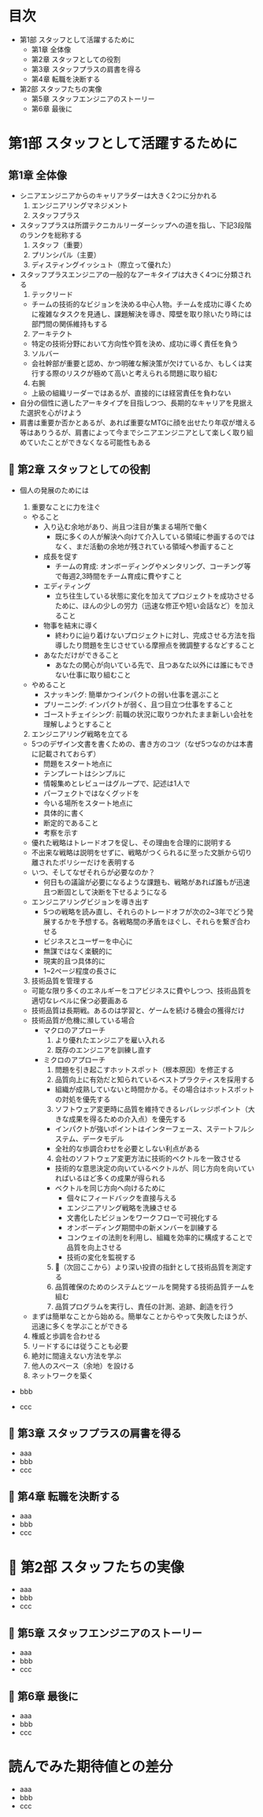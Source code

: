 # 目次
- 第1部 スタッフとして活躍するために
  - 第1章 全体像
  - 第2章 スタッフとしての役割
  - 第3章 スタッフプラスの肩書を得る
  - 第4章 転職を決断する
- 第2部 スタッフたちの実像
  - 第5章 スタッフエンジニアのストーリー
  - 第6章 最後に

# 第1部 スタッフとして活躍するために
## 第1章 全体像
- シニアエンジニアからのキャリアラダーは大きく2つに分かれる
  1. エンジニアリングマネジメント
  2. スタッフプラス
- スタッフプラスは所謂テクニカルリーダーシップへの道を指し、下記3段階のランクを総称する
  1. スタッフ（重要）
  2. プリンシパル（主要）
  3. ディスティングイッシュト（際立って優れた）
- スタッフプラスエンジニアの一般的なアーキタイプは大きく4つに分類される
  1. テックリード
    - チームの技術的なビジョンを決める中心人物。チームを成功に導くために複雑なタスクを見通し、課題解決を導き、障壁を取り除いたり時には部門間の関係維持もする
  2. アーキテクト
    - 特定の技術分野において方向性や質を決め、成功に導く責任を負う
  3. ソルバー
    - 会社幹部が重要と認め、かつ明確な解決策が欠けているか、もしくは実行する際のリスクが極めて高いと考えられる問題に取り組む
  4. 右腕
    - 上級の組織リーダーではあるが、直接的には経営責任を負わない
- 自分の個性に適したアーキタイプを目指しつつ、長期的なキャリアを見据えた選択を心がけよう
- 肩書は重要か否かとあるが、あれば重要なMTGに顔を出せたり年収が増える等はありうるが、肩書によって今までシニアエンジニアとして楽しく取り組めていたことができなくなる可能性もある

## 🚧 第2章 スタッフとしての役割
- 個人の発展のためには
  1. 重要なことに力を注ぐ
    - やること
      - 入り込む余地があり、尚且つ注目が集まる場所で働く
        - 既に多くの人が解決へ向けて介入している領域に参画するのではなく、まだ活動の余地が残されている領域へ参画すること
      - 成長を促す
        - チームの育成: オンボーディングやメンタリング、コーチング等で毎週2,3時間をチーム育成に費やすこと
      - エディティング
        - 立ち往生している状態に変化を加えてプロジェクトを成功させるために、ほんの少しの労力（迅速な修正や短い会話など）を加えること
      - 物事を結末に導く
        - 終わりに辿り着けないプロジェクトに対し、完成させる方法を指導したり問題を生じさせている摩擦点を微調整するなどすること
      - あなただけができること
        - あなたの関心が向いている先で、且つあなた以外には誰にもできない仕事に取り組むこと
    - やめること
      - スナッキング: 簡単かつインパクトの弱い仕事を選ぶこと
      - プリーニング: インパクトが弱く、且つ目立つ仕事をすること
      - ゴーストチェイシング: 前職の状況に取りつかれたまま新しい会社を理解しようとすること
  2. エンジニアリング戦略を立てる
    - 5つのデザイン文書を書くための、書き方のコツ（なぜ5つなのかは本書に記載されておらず）
      - 問題をスタート地点に
      - テンプレートはシンプルに
      - 情報集めとレビューはグループで、記述は1人で
      - パーフェクトではなくグッドを
      - 今いる場所をスタート地点に
      - 具体的に書く
      - 断定的であること
      - 考察を示す
    - 優れた戦略はトレードオフを促し、その理由を合理的に説明する
    - 不出来な戦略は説明をせずに、戦略がつくられるに至った文脈から切り離されたポリシーだけを表明する
    - いつ、そしてなぜそれらが必要なのか？
      - 何日もの議論が必要になるような課題も、戦略があれば誰もが迅速且つ断固として決断を下せるようになる
    - エンジニアリングビジョンを導き出す
      - 5つの戦略を読み直し、それらのトレードオフが次の2~3年でどう発展するかを予想する。各戦略間の矛盾をほぐし、それらを繋ぎ合わせる
      - ビジネスとユーザーを中心に
      - 無謀ではなく楽観的に
      - 現実的且つ具体的に
      - 1~2ページ程度の長さに
  3. 技術品質を管理する
    - 可能な限り多くのエネルギーをコアビジネスに費やしつつ、技術品質を適切なレベルに保つ必要画ある
    - 技術品質は長期戦。あるのは学習と、ゲームを続ける機会の獲得だけ
    - 技術品質が危機に瀕している場合
      - マクロのアプローチ
        1. より優れたエンジニアを雇い入れる
        2. 既存のエンジニアを訓練し直す
      - ミクロのアプローチ
        1. 問題を引き起こすホットスポット（根本原因）を修正する
        2. 品質向上に有効だと知られているベストプラクティスを採用する
          - 組織が成熟していないと時間かかる。その場合はホットスポットの対処を優先する
        3. ソフトウェア変更時に品質を維持できるレバレッジポイント（大きな成果を得るための介入点）を優先する
          - インパクトが強いポイントはインターフェース、ステートフルシステム、データモデル
          - 全社的な歩調合わせを必要としない利点がある
        4. 会社のソフトウェア変更方法に技術的ベクトルを一致させる
          - 技術的な意思決定の向いているベクトルが、同じ方向を向いていればいるほど多くの成果が得られる
          - ベクトルを同じ方向へ向けるために
            - 個々にフィードバックを直接与える
            - エンジニアリング戦略を洗練させる
            - 文書化したビジョンをワークフローで可視化する
            - オンボーディング期間中の新メンバーを訓練する
            - コンウェイの法則を利用し、組織を効率的に構成することで品質を向上させる
            - 技術の変化を監視する
        5. 🚧（次回ここから）より深い投資の指針として技術品質を測定する
        6. 品質確保のためのシステムとツールを開発する技術品質チームを組む
        7. 品質プログラムを実行し、責任の計測、追跡、創造を行う 
    - まずは簡単なことから始める。簡単なことからやって失敗したほうが、迅速に多くを学ぶことができる

  4. 権威と歩調を合わせる
  5. リードするには従うことも必要
  6. 絶対に間違えない方法を学ぶ
  7. 他人のスペース（余地）を設ける
  8. ネットワークを築く
- bbb
- ccc

## 🚧 第3章 スタッフプラスの肩書を得る
- aaa
- bbb
- ccc

## 🚧 第4章 転職を決断する
- aaa
- bbb
- ccc

# 🚧 第2部 スタッフたちの実像
- aaa
- bbb
- ccc

## 🚧 第5章 スタッフエンジニアのストーリー
- aaa
- bbb
- ccc

## 🚧 第6章 最後に
- aaa
- bbb
- ccc

# 読んでみた期待値との差分
- aaa
- bbb
- ccc
